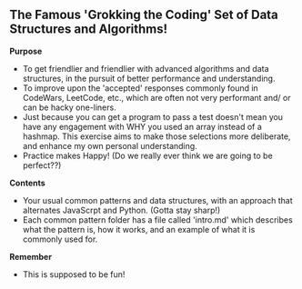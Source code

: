 ## The Famous 'Grokking the Coding' Set of Data Structures and Algorithms!

**Purpose**
- To get friendlier and friendlier with advanced algorithms and data structures, in the pursuit of better performance and understanding.
- To improve upon the 'accepted' responses commonly found in CodeWars, LeetCode, etc., which are often not very performant and/ or can be hacky one-liners.
- Just because you can get a program to pass a test doesn't mean you have any engagement with WHY you used an array instead of a hashmap. This exercise aims to make those selections more deliberate, and enhance my own personal understanding.
- Practice makes Happy! (Do we really ever think we are going to be perfect??)

**Contents**
- Your usual common patterns and data structures, with an approach that alternates JavaScrpt and Python. (Gotta stay sharp!)
- Each common pattern folder has a file called 'intro.md' which describes what the pattern is, how it works, and an example of what it is commonly used for.

**Remember**
- This is supposed to be fun!

